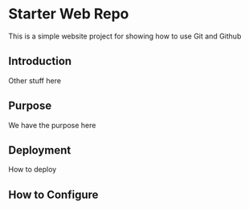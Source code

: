 # Starter Web Repo

This is a simple website project for showing how to use Git and Github

## Introduction
Other stuff here

## Purpose
We have the purpose here

## Deployment
How to deploy

## How to Configure

